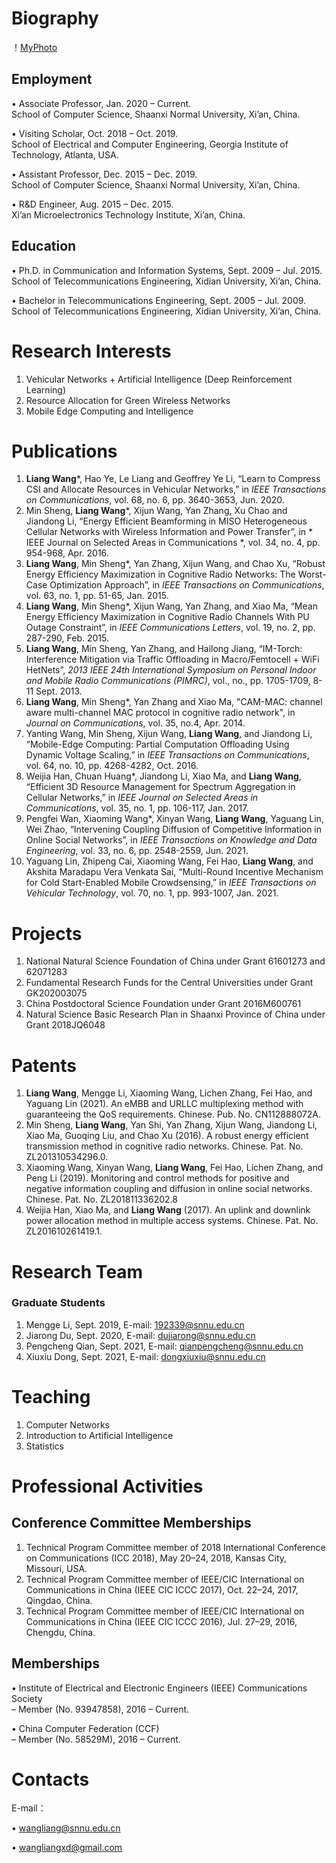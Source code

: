

# Biography

！[MyPhoto](/home/LWang.png)  

## Employment
• Associate Professor, Jan. 2020 – Current.  
School of Computer Science, Shaanxi Normal University, Xi’an, China.

• Visiting Scholar, Oct. 2018 – Oct. 2019.  
School of Electrical and Computer Engineering, Georgia Institute of Technology, Atlanta, USA.

• Assistant Professor, Dec. 2015 – Dec. 2019.  
School of Computer Science, Shaanxi Normal University, Xi’an, China.

• R&D Engineer, Aug. 2015 – Dec. 2015.  
Xi’an Microelectronics Technology Institute, Xi’an, China.

## Education
• Ph.D. in Communication and Information Systems, Sept. 2009 – Jul. 2015.  
School of Telecommunications Engineering, Xidian University, Xi’an, China.

• Bachelor in Telecommunications Engineering, Sept. 2005 – Jul. 2009.  
School of Telecommunications Engineering, Xidian University, Xi’an, China.

# Research Interests 
1. Vehicular Networks + Artificial Intelligence (Deep Reinforcement Learning)
2. Resource Allocation for Green Wireless Networks
3. Mobile Edge Computing and Intelligence


# Publications
1. **Liang Wang***, Hao Ye, Le Liang and Geoffrey Ye Li, “Learn to Compress CSI and Allocate Resources in Vehicular Networks,” in *IEEE Transactions on Communications*, vol. 68, no. 6, pp. 3640-3653, Jun. 2020.  
2. Min Sheng, **Liang Wang***, Xijun Wang, Yan Zhang, Xu Chao and Jiandong Li, “Energy Efficient Beamforming in MISO Heterogeneous Cellular Networks with Wireless Information and Power Transfer”, in * IEEE Journal on Selected Areas in Communications *, vol. 34, no. 4, pp. 954-968, Apr. 2016.  
3. **Liang Wang**, Min Sheng*, Yan Zhang, Xijun Wang, and Chao Xu, “Robust Energy Efficiency Maximization in Cognitive Radio Networks: The Worst-Case Optimization Approach”, in *IEEE Transactions on Communications*, vol. 63, no. 1, pp. 51-65, Jan. 2015.  
4. **Liang Wang**, Min Sheng*, Xijun Wang, Yan Zhang, and Xiao Ma, “Mean Energy Efficiency Maximization in Cognitive Radio Channels With PU Outage Constraint”, in *IEEE Communications Letters*, vol. 19, no. 2, pp. 287-290, Feb. 2015.  
5. **Liang Wang**, Min Sheng, Yan Zhang, and Hailong Jiang, “IM-Torch: Interference Mitigation via Traffic Offloading in Macro/Femtocell + WiFi HetNets”, *2013 IEEE 24th International Symposium on Personal Indoor and Mobile Radio Communications (PIMRC)*, vol., no., pp. 1705-1709, 8-11 Sept. 2013.  
6. **Liang Wang**, Min Sheng*, Yan Zhang and Xiao Ma, "CAM-MAC: channel aware multi-channel MAC protocol in cognitive radio network", in *Journal on Communications*, vol. 35, no.4, Apr. 2014.  
7. Yanting Wang, Min Sheng, Xijun Wang, **Liang Wang**, and Jiandong Li, “Mobile-Edge Computing: Partial Computation Offloading Using Dynamic Voltage Scaling,” in *IEEE Transactions on Communications*, vol. 64, no. 10, pp. 4268-4282, Oct. 2016.  
8. Weijia Han, Chuan Huang*, Jiandong Li, Xiao Ma, and **Liang Wang**, “Efficient 3D Resource Management for Spectrum Aggregation in Cellular Networks,” in *IEEE Journal on Selected Areas in Communications*, vol. 35, no. 1, pp. 106-117, Jan. 2017.  
9. Pengfei Wan, Xiaoming Wang*, Xinyan Wang, **Liang Wang**, Yaguang Lin, Wei Zhao, “Intervening Coupling Diffusion of Competitive Information in Online Social Networks”, in *IEEE Transactions on Knowledge and Data Engineering*, vol. 33, no. 6, pp. 2548-2559, Jun. 2021.  
10. Yaguang Lin, Zhipeng Cai, Xiaoming Wang, Fei Hao, **Liang Wang**, and Akshita Maradapu Vera Venkata Sai, “Multi-Round Incentive Mechanism for Cold Start-Enabled Mobile Crowdsensing,” in *IEEE Transactions on Vehicular Technology*, vol. 70, no. 1, pp. 993-1007, Jan. 2021.  

# Projects

1. National Natural Science Foundation of China under Grant 61601273 and 62071283  
2. Fundamental Research Funds for the Central Universities under Grant GK202003075  
3. China Postdoctoral Science Foundation under Grant 2016M600761  
4. Natural Science Basic Research Plan in Shaanxi Province of China under Grant 2018JQ6048  

# Patents
1. **Liang Wang**, Mengge Li, Xiaoming Wang, Lichen Zhang, Fei Hao, and Yaguang Lin (2021).
An eMBB and URLLC multiplexing method with guaranteeing the QoS requirements. Chinese. 
Pub. No. CN112888072A.
2. Min Sheng, **Liang Wang**, Yan Shi, Yan Zhang, Xijun Wang, Jiandong Li, Xiao Ma, Guoqing
Liu, and Chao Xu (2016). A robust energy efficient transmission method in cognitive radio
networks. Chinese. Pat. No. ZL201310534296.0.
3. Xiaoming Wang, Xinyan Wang, **Liang Wang**, Fei Hao, Lichen Zhang, and Peng Li (2019).
Monitoring and control methods for positive and negative information coupling and diffusion 
in online social networks. Chinese. Pat. No. ZL201811336202.8
4. Weijia Han, Xiao Ma, and **Liang Wang** (2017). An uplink and downlink power allocation
method in multiple access systems. Chinese. Pat. No. ZL201610261419.1.

# Research Team
### Graduate Students
1. Mengge Li, Sept. 2019, E-mail: 192339@snnu.edu.cn
2. Jiarong Du, Sept. 2020, E-mail: dujiarong@snnu.edu.cn
3. Pengcheng Qian, Sept. 2021, E-mail: qianpengcheng@snnu.edu.cn
4. Xiuxiu Dong, Sept. 2021, E-mail: dongxiuxiu@snnu.edu.cn


[//]: <> (At present, my research group still needs one graduate pursuing Master of Engineering. Students interested in my research are welcome to apply actively via E-mail: wangliang@snnu.edu.cn) 

# Teaching 

1. Computer Networks 
2. Introduction to Artificial Intelligence
3. Statistics 


# Professional Activities
## Conference Committee Memberships
1. Technical Program Committee member of 2018 International Conference on Communications
(ICC 2018), May 20–24, 2018, Kansas City, Missouri, USA.
2. Technical Program Committee member of IEEE/CIC International on Communications in
China (IEEE CIC ICCC 2017), Oct. 22–24, 2017, Qingdao, China.
3. Technical Program Committee member of IEEE/CIC International on Communications in
China (IEEE CIC ICCC 2016), Jul. 27–29, 2016, Chengdu, China.

## Memberships
• Institute of Electrical and Electronic Engineers (IEEE) Communications Society  
– Member (No. 93947858), 2016 – Current.

• China Computer Federation (CCF)  
– Member (No. 58529M), 2016 – Current.

# Contacts
E-mail：

• wangliang@snnu.edu.cn

• wangliangxd@gmail.com
        
[//]: <> (<div align="center"><a href="http://www.amazingcounters.com"><img border="0" src="http://cc.amazingcounters.com/counter.php?i=3246774&c=9740635" alt="AmazingCounters.com"></a></div>)

[//]: <> (<p style="align: center"><a href="http://www.amazingcounters.com"><img border="0" src="http://cc.amazingcounters.com/counter.php?i=3246774&amp;c=9740635" alt="AmazingCounters.com"/></a></p>)

[//]: <> ([img]http://cc.amazingcounters.com/counter.php?i=3246774&c=9740635[/img])
[//]: <> ([url=http://www.amazingcounters.com]AmazingCounters.com[/url])
